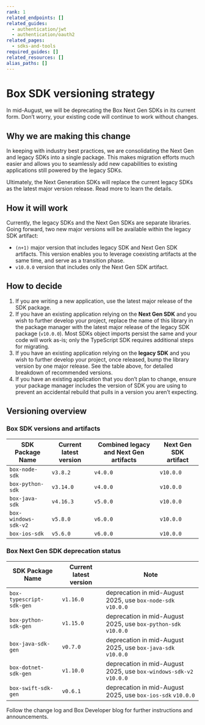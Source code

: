 ```yaml
---
rank: 1
related_endpoints: []
related_guides:
  - authentication/jwt
  - authentication/oauth2
related_pages:
  - sdks-and-tools
required_guides: []
related_resources: []
alias_paths: []
---
```


# Box SDK versioning strategy

In mid-August, we will be deprecating the Box Next Gen SDKs in its current form. Don’t worry, your existing code will continue to work without changes. 

## Why we are making this change

In keeping with industry best practices, we are consolidating the Next Gen and legacy SDKs into a single package. This makes migration efforts much easier and allows you to seamlessly add new capabilities to existing applications still powered by the legacy SDKs. 

Ultimately, the Next Generation SDKs will replace the current legacy SDKs as the latest major version release. Read more to learn the details.

## How it will work

Currently, the legacy SDKs and the Next Gen SDKs are separate libraries. Going forward, two new major versions will be available within the legacy SDK artifact:

- `(n+1)` major version that includes legacy SDK and Next Gen SDK artifacts. This version enables you to leverage coexisting artifacts at the same time, and serve as a transition phase.
- `v10.0.0` version that includes only the Next Gen SDK artifact.

## How to decide

1. If you are writing a new application, use the latest major release of the SDK package.
2. If you have an existing application relying on the **Next Gen SDK** and you wish to further develop your project, replace the name of this library in the package manager with the latest major release of the legacy SDK package (`v10.0.0`). Most SDKs object imports persist the same and your code will work as-is; only the TypeScript SDK requires additional steps for migrating.
3. If you have an existing application relying on the **legacy SDK** and you wish to further develop your project, once released, bump the library version by one major release. See the table above, for detailed breakdown of recommended versions.
4. If you have an existing application that you don’t plan to change, ensure your package manager includes the version of SDK you are using to prevent an accidental rebuild that pulls in a version you aren’t expecting.

## Versioning overview

### Box SDK versions and artifacts

| SDK Package Name   | Current latest version | Combined legacy and Next Gen artifacts | Next Gen SDK artifact |
|--------------------|---------|--------|----------|
| `box-node-sdk`       | `v3.8.2`  | `v4.0.0` | `v10.0.0`  |
| `box-python-sdk`     | `v3.14.0` | `v4.0.0` | `v10.0.0`  |
| `box-java-sdk`      | `v4.16.3` | `v5.0.0` | `v10.0.0`  |
| `box-windows-sdk-v2` | `v5.8.0`  | `v6.0.0` | `v10.0.0`  |
| `box-ios-sdk`       | `v5.6.0`  | `v6.0.0` | `v10.0.0`  |

### Box Next Gen SDK deprecation status

| SDK Package Name | Current latest version  | Note 
|------------------|-------------------------|-------|
| `box-typescript-sdk-gen`    | `v1.16.0` | deprecation in mid-August 2025, use `box-node-sdk` `v10.0.0` |
| `box-python-sdk-gen`        | `v1.15.0` | deprecation in mid-August 2025, use `box-python-sdk` `v10.0.0` |
| `box-java-sdk-gen`          | `v0.7.0`  | deprecation in mid-August 2025, use `box-java-sdk` `v10.0.0`  |
| `box-dotnet-sdk-gen`        | `v1.10.0` | deprecation in mid-August 2025, use `box-windows-sdk-v2` `v10.0.0` |
| `box-swift-sdk-gen`         | `v0.6.1`  | deprecation in mid-August 2025, use `box-ios-sdk` `v10.0.0` |

Follow the change log and Box Developer blog for further instructions and announcements.
